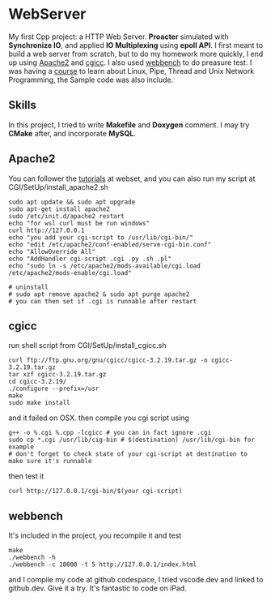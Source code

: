 # WebServer
My first Cpp project: a HTTP Web Server. **Proacter** simulated with **Synchronize IO**, and applied **IO Multiplexing** using **epoll API**. I first meant to build a web server from scratch, but to do my homework more quickly, I end up using [Apache2](https://ubuntu.com/tutorials/install-and-configure-apache#1-overview) and [cgicc](https://www.gnu.org/software/cgicc/index.html). I also used [webbench](https://github.com/tamlok/webbench.git) to do preasure test. I was having a [course](https://www.nowcoder.com/study/live/504) to learn about Linux, Pipe, Thread and Unix Network Programming, the Sample code was also include.
## Skills
In this project, I tried to write **Makefile** and **Doxygen** comment. I may try **CMake** after, and incorporate **MySQL**.
## Apache2
You can follower the [tutorials](https://ubuntu.com/tutorials/install-and-configure-apache#1-overview) at webset, and you can also run my script at CGI/SetUp/install_apache2.sh
```shell
sudo apt update && sudo apt upgrade
sudo apt-get install apache2
sudo /etc/init.d/apache2 restart
echo "for wsl curl must be run windows"
curl http://127.0.0.1
echo "you add your cgi-script to /usr/lib/cgi-bin/"
echo "edit /etc/apache2/conf-enabled/serve-cgi-bin.conf"
echo "AllowOverride All"
echo "AddHandler cgi-script .cgi .py .sh .pl"
echo "sudo ln -s /etc/apache2/mods-available/cgi.load /etc/apache2/mods-enable/cgi.load"

# uninstall
# sudo apt remove apache2 & sudo apt purge apache2
# you can then set if .cgi is runnable after restart
```
## cgicc
run shell script from CGI/SetUp/install_cgicc.sh
```shell
curl ftp://ftp.gnu.org/gnu/cgicc/cgicc-3.2.19.tar.gz -o cgicc-3.2.19.tar.gz
tar xzf cgicc-3.2.19.tar.gz 
cd cgicc-3.2.19/ 
./configure --prefix=/usr 
make
sudo make install
```
and it failed on OSX. 
then compile you cgi script using
```shell
g++ -o %.cgi %.cpp -lcgicc # you can in fact ignore .cgi
sudo cp *.cgi /usr/lib/cig-bin # $(destination) /usr/lib/cgi-bin for example
# don't forget to check state of your cgi-script at destination to make sure it's runnable
```
then test it
```shell
curl http://127.0.0.1/cgi-bin/$(your cgi-script)
```
## webbench
It's included in the project, you recompile it and test
```shell
make 
./webbench -h
./webbench -c 10000 -t 5 http://127.0.0.1/index.html
```
and I compile my code at github codespace, I tried vscode.dev and linked to github.dev. Give it a try.
It's fantastic to code on iPad.